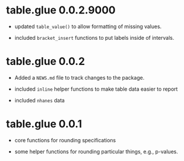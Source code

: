 
# table.glue 0.0.2.9000

* updated `table_value()` to allow formatting of missing values.

* included `bracket_insert` functions to put labels inside of intervals.

# table.glue 0.0.2

* Added a `NEWS.md` file to track changes to the package.

* included `inline` helper functions to make table data easier to report

* included `nhanes` data

# table.glue 0.0.1

* core functions for rounding specifications

* some helper functions for rounding particular things, e.g., p-values.
